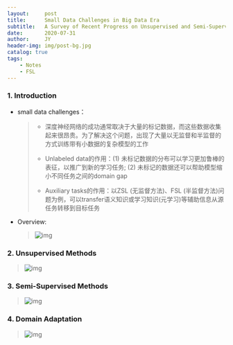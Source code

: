 ```yaml
---
layout:     post
title:      Small Data Challenges in Big Data Era 
subtitle:   A Survey of Recent Progress on Unsupervised and Semi-Supervised Methods
date:       2020-07-31
author:     JY
header-img: img/post-bg.jpg
catalog: true
tags:
    - Notes
    - FSL
---
```




### 1. Introduction

- small data challenges：

  > - 深度神经网络的成功通常取决于大量的标记数据，而这些数据收集起来很昂贵。为了解决这个问题，出现了大量以无监督和半监督的方式训练带有小数据的复杂模型的工作
  > - Unlabeled data的作用：(1) 未标记数据的分布可以学习更加鲁棒的表征，以推广到新的学习任务; (2) 未标记的数据还可以帮助模型缩小不同任务之间的domain gap
  >
  > - Auxiliary tasks的作用：以ZSL (无监督方法)、FSL (半监督方法)问题为例，可以transfer语义知识或学习知识(元学习)等辅助信息从源任务转移到目标任务

- Overview:

  > ![img](https://github.com/ZJU-CVs/zju-cvs.github.io/raw/master/img/2020-06-30-zsl/31.png)

### 2. Unsupervised Methods

> ![img](https://github.com/ZJU-CVs/zju-cvs.github.io/raw/master/img/2020-06-30-zsl/32.png)

### 3. Semi-Supervised Methods

> ![img](https://github.com/ZJU-CVs/zju-cvs.github.io/raw/master/img/2020-06-30-zsl/33.png)



### 4. Domain Adaptation

> ![img](https://github.com/ZJU-CVs/zju-cvs.github.io/raw/master/img/2020-06-30-zsl/34.png)

